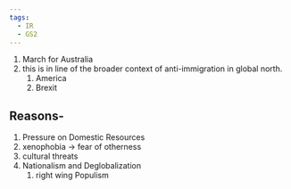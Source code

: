 ```yaml
---
tags:
  - IR
  - GS2
---
```

1. March for Australia
2. this is in line of the broader context of anti-immigration in global north.
	1. America
	2. Brexit
## Reasons-
1. Pressure on Domestic Resources
2. xenophobia -> fear of otherness
3. cultural threats
4. Nationalism and Deglobalization
	1. right wing Populism